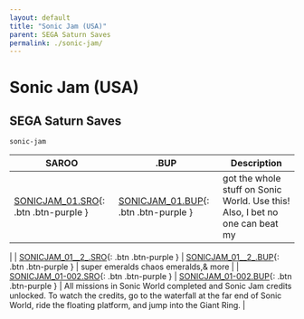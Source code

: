 ```yaml
---
layout: default
title: "Sonic Jam (USA)"
parent: SEGA Saturn Saves
permalink: ./sonic-jam/
---
```

# Sonic Jam (USA)

## SEGA Saturn Saves

`sonic-jam`

| SAROO | .BUP | Description |
|------|----------|-------------|
| [SONICJAM_01.SRO](SONICJAM_01.SRO){: .btn .btn-purple } | [SONICJAM_01.BUP](SONICJAM_01.BUP){: .btn .btn-purple } | got the whole stuff on Sonic World. Use this! Also, I bet no one can beat my |
| [SONICJAM_01__2_.SRO](SONICJAM_01__2_.SRO){: .btn .btn-purple } | [SONICJAM_01__2_.BUP](SONICJAM_01__2_.BUP){: .btn .btn-purple } | super emeralds chaos emeralds,& more |
| [SONICJAM_01-002.SRO](SONICJAM_01-002.SRO){: .btn .btn-purple } | [SONICJAM_01-002.BUP](SONICJAM_01-002.BUP){: .btn .btn-purple } | All missions in Sonic World completed and Sonic Jam credits unlocked. To watch the credits, go to the waterfall at the far end of Sonic World, ride the floating platform, and jump into the Giant Ring. |
